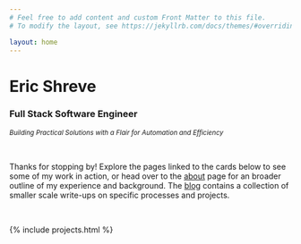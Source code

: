```yaml
---
# Feel free to add content and custom Front Matter to this file.
# To modify the layout, see https://jekyllrb.com/docs/themes/#overriding-theme-defaults

layout: home
---
```


# Eric Shreve        
    
### Full Stack Software Engineer

<small>_Building Practical Solutions with a Flair for Automation and Efficiency_</small>

<br/>

Thanks for stopping by! Explore the pages linked to the cards below to see some of my work in action, or
head over to the [about](/about) page for an broader outline of my experience and background.
The [blog](/blog) contains a collection of smaller scale write-ups on specific processes
and projects.

<br/>

{% include projects.html %}

